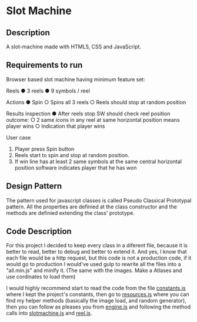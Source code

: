 # Slot Machine

## Description

A slot-machine made with HTML5, CSS and JavaScript.

## Requirements to run

Browser based slot machine having minimum feature set:

   Reels
● 3 reels
● 9 symbols / reel

  Actions
● Spin
○ Spins all 3 reels
○ Reels should stop at random position

  Results inspection
● After reels stop SW should check reel position outcome:
○ 2 same icons in any reel at same horizontal position means player wins
○ Indication that player wins


  User case
1. Player press Spin button
2. Reels start to spin and stop at random position.
3. If win line has at least 2 same symbols at the same central horizontal position software indicates player
that he has won

## Design Pattern

The pattern used for javascript classes is called Pseudo Classical Prototypal pattern. All the properties are definied at the class constructor and the methods are definied extending the class' prototype.

## Code Description

For this project I decided to keep every class in a diferent file, because it is better to read, better to debug and better to extend it. And yes, I know that each file would be a http request, but this code is not a production code, if it would go to production I would've used gulp to rewrite all the files into a "all.min.js" and minify it. (The same with the images. Make a Atlases and use cordinates to load them)

I would highly recommend start to read the code from the file [constants.js](js/constants.js) where I kept the project's constants, then go to [resources.js](js/resources.js) where you can find my helper methods (basically the image load, and random generator), then you can follow as pleases you from [engine.js](js/engine.js) and following the method calls into [slotmachine.js](js/slotmachine.js) and [reel.js](js/reel.js). 
